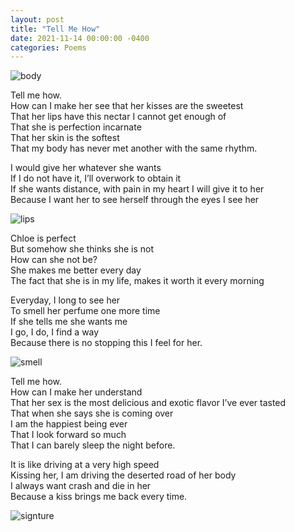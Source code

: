 ```yaml
---
layout: post
title: "Tell Me How"
date: 2021-11-14 00:00:00 -0400
categories: Poems
---
```


![body](https://media2.giphy.com/media/nJU5KfrZixQ1W/giphy.gif)<br>

Tell me how. <br>
How can I make her see that her kisses are the sweetest <br>
That her lips have this nectar I cannot get enough of <br>
That she is perfection incarnate <br>
That her skin is the softest <br>
That my body has never met another with the same rhythm. <br>

I would give her whatever she wants <br>
If I do not have it, I’ll overwork to obtain it <br>
If she wants distance, with pain in my heart I will give it to her <br>
Because I want her to see herself through the eyes I see her <br>

![lips](https://c.tenor.com/7_V2TemA1f0AAAAM/lips-mine.gif) <br>

Chloe is perfect <br>
But somehow she thinks she is not <br>
How can she not be? <br>
She makes me better every day <br>
The fact that she is in my life, makes it worth it every morning <br>

Everyday, I long to see her <br>
To smell her perfume one more time <br>
If she tells me she wants me <br>
I go, I do, I find a way <br>
Because there is no stopping this I feel for her. <br>

![smell](https://i.pinimg.com/originals/d0/b7/26/d0b7263a8ea2d5c537757817cc31b71b.gif)<br>

Tell me how. <br>
How can I make her understand <br>
That her sex is the most delicious and exotic flavor I’ve ever tasted <br>
That when she says she is coming over <br>
I am the happiest being ever  <br>
That I look forward so much <br>
That I can barely sleep the night before. <br>

It is like driving at a very high speed <br>
Kissing her, I am driving the deserted road of her body <br>
I always want crash and die in her <br>
Because a kiss brings me back every time. <br>

![signture](https://robertalberto.com/ttdlmr.png)



